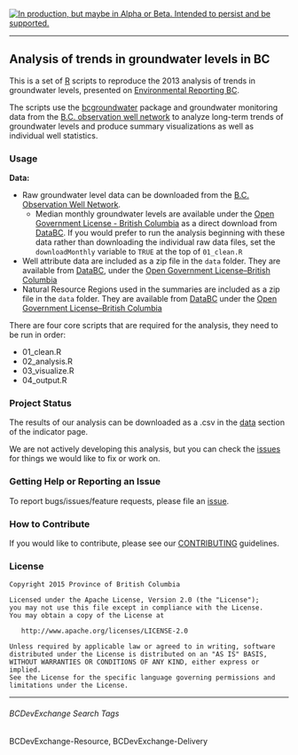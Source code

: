 <a rel="Delivery" href="https://github.com/BCDevExchange/docs/blob/master/discussion/projectstates.md"><img alt="In production, but maybe in Alpha or Beta. Intended to persist and be supported." style="border-width:0" src="http://bcdevexchange.org/badge/3.svg" title="In production, but maybe in Alpha or Beta. Intended to persist and be supported." /></a>

---

## Analysis of trends in groundwater levels in BC

This is a set of [R](http://www.r-project.org) scripts to reproduce the 2013 analysis of trends in groundwater levels, presented on [Environmental Reporting BC](http://www.env.gov.bc.ca/soe/indicators/water/wells/index.html?WT.ac=GH_wells). 

The scripts use the [bcgroundwater](https://github.com/bcgov/bcgroundwater/) package and groundwater monitoring data from the [ B.C. observation well network](http://www.env.gov.bc.ca/wsd/data_searches/obswell/index.html) to analyze long-term trends of groundwater levels and produce summary visualizations as well as individual well statistics.

### Usage

**Data:**

- Raw groundwater level data can be downloaded from the 
  [B.C. Observation Well Network](http://www.env.gov.bc.ca/wsd/data_searches/obswell/map/obsWells.html).
    - Median monthly groundwater levels are available under the 
      [Open Government License - British Columbia](http://www.data.gov.bc.ca/local/dbc/docs/license/OGL-vbc2.0.pdf) 
      as a direct download from
      [DataBC](http://catalogue.data.gov.bc.ca/dataset/monthly-water-levels-in-groundwater-observation-wells).
      If you would prefer to run the analysis beginning with these data rather than 
      downloading the individual raw data files, set the `downloadMonthly` variable
      to `TRUE` at the top of `01_clean.R`
- Well attribute data are included as a zip file in the `data` folder. They are available from 
  [DataBC](http://catalogue.data.gov.bc.ca/dataset/ground-water-wells-spatial-view-with-attribute-info),
   under the [Open Government License–British Columbia](http://www.data.gov.bc.ca/local/dbc/docs/license/OGL-vbc2.0.pdf)
- Natural Resource Regions used in the summaries are included as a zip file in the `data` folder. They are available from 
  [DataBC](http://catalogue.data.gov.bc.ca/dataset/natural-resource-operations-regions) under the 
  [Open Government License–British Columbia](http://www.data.gov.bc.ca/local/dbc/docs/license/OGL-vbc2.0.pdf)

There are four core scripts that are required for the analysis, they need to be run in order:

- 01_clean.R
- 02_analysis.R
- 03_visualize.R
- 04_output.R

### Project Status

The results of our analysis can be downloaded as a .csv in the 
[data](http://www.env.gov.bc.ca/soe/indicators/water/wells/index.html#data-link) 
section of the indicator page.

We are not actively developing this analysis, but you can check the 
[issues](https://github.com/bcgov/groundwater_levels/issues/) for things we would 
like to fix or work on.

### Getting Help or Reporting an Issue

To report bugs/issues/feature requests, please file an [issue](https://github.com/bcgov/groundwater_levels/issues/).

### How to Contribute

If you would like to contribute, please see our [CONTRIBUTING](CONTRIBUTING.md) guidelines.

### License

    Copyright 2015 Province of British Columbia

    Licensed under the Apache License, Version 2.0 (the "License");
    you may not use this file except in compliance with the License.
    You may obtain a copy of the License at 

       http://www.apache.org/licenses/LICENSE-2.0

    Unless required by applicable law or agreed to in writing, software
    distributed under the License is distributed on an "AS IS" BASIS,
    WITHOUT WARRANTIES OR CONDITIONS OF ANY KIND, either express or implied.
    See the License for the specific language governing permissions and
    limitations under the License.

----------

###### BCDevExchange Search Tags ######

BCDevExchange-Resource, BCDevExchange-Delivery
